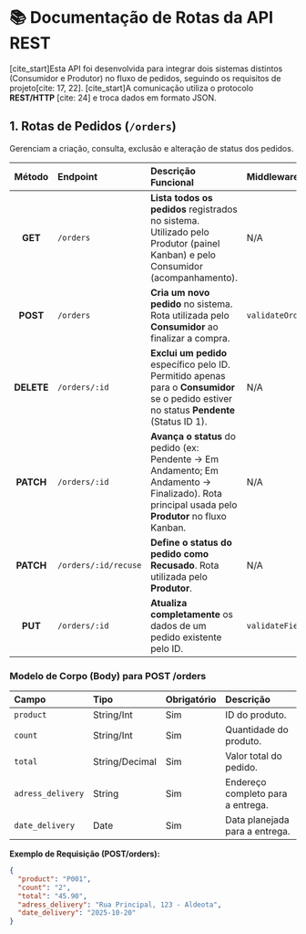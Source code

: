 # 📚 Documentação de Rotas da API REST

[cite_start]Esta API foi desenvolvida para integrar dois sistemas distintos (Consumidor e Produtor) no fluxo de pedidos, seguindo os requisitos de projeto[cite: 17, 22]. [cite_start]A comunicação utiliza o protocolo **REST/HTTP** [cite: 24] e troca dados em formato JSON.

## 1. Rotas de Pedidos (`/orders`)

Gerenciam a criação, consulta, exclusão e alteração de status dos pedidos.

| Método | Endpoint | Descrição Funcional | Middleware |
| :---: | :--- | :--- | :--- |
| **GET** | `/orders` | **Lista todos os pedidos** registrados no sistema. Utilizado pelo Produtor (painel Kanban) e pelo Consumidor (acompanhamento). | N/A |
| **POST** | `/orders` | **Cria um novo pedido** no sistema. Rota utilizada pelo **Consumidor** ao finalizar a compra. | `validateOrderCreation` |
| **DELETE**| `/orders/:id`| **Exclui um pedido** específico pelo ID. Permitido apenas para o **Consumidor** se o pedido estiver no status **Pendente** (Status ID 1). | N/A |
| **PATCH** | `/orders/:id` | **Avança o status** do pedido (ex: Pendente $\to$ Em Andamento; Em Andamento $\to$ Finalizado). Rota principal usada pelo **Produtor** no fluxo Kanban. | N/A |
| **PATCH** | `/orders/:id/recuse`| **Define o status do pedido como Recusado**. Rota utilizada pelo **Produtor**. | N/A |
| **PUT** | `/orders/:id` | **Atualiza completamente** os dados de um pedido existente pelo ID. | `validateFieldProduct` |

### **Modelo de Corpo (Body) para POST /orders**

| Campo | Tipo | Obrigatório | Descrição |
| :--- | :--- | :--- | :--- |
| `product` | String/Int | Sim | ID do produto. |
| `count` | String/Int | Sim | Quantidade do produto. |
| `total` | String/Decimal | Sim | Valor total do pedido. |
| `adress_delivery` | String | Sim | Endereço completo para a entrega. |
| `date_delivery` | Date | Sim | Data planejada para a entrega. |

**Exemplo de Requisição (POST/orders):**
```json
{
  "product": "P001",
  "count": "2",
  "total": "45.90",
  "adress_delivery": "Rua Principal, 123 - Aldeota",
  "date_delivery": "2025-10-20"
}